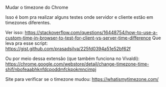 Mudar o timezone do Chrome

Isso é bom pra realizar alguns testes onde servidor e cliente estão em timezones diferentes.

Ver isso: https://stackoverflow.com/questions/16448754/how-to-use-a-custom-time-in-browser-to-test-for-client-vs-server-time-difference
Que leva pra esse script: https://gist.github.com/prasadsilva/225fd0394a51e52bf62f

Ou por meio dessa extensão (que também funciona no Vivaldi): https://chrome.google.com/webstore/detail/change-timezone-time-shif/nbofeaabhknfdcpoddmfckpokmncimpj

Site para verificar se o timezone mudou: https://whatismytimezone.com/

